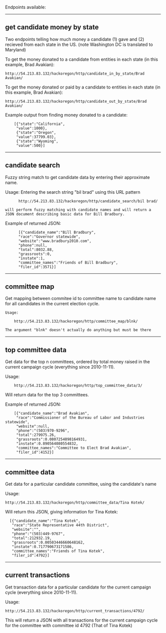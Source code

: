 Endpoints available:

---------------------------------
get candidate money by state
---------------------------------
Two endpoints telling how much money a candidate (1) gave and (2) recieved from each state in the US. (note Washington DC is translated to Maryland)

To get the money donated to a candidate from entities in each state (in this example, Brad Avakian):
    
    http://54.213.83.132/hackoregon/http/candidate_in_by_state/Brad Avakian/


To get the money donated or paid by a candidate to entities in each state (in this example, Brad Avakian):

    http://54.213.83.132/hackoregon/http/candidate_out_by_state/Brad Avakian/

Example output from finding money donated to a candidate:

        [{"state":"California",
         "value":1000},
         {"state":"Oregon",
         "value":37799.03},
         {"state":"Wyoming",
         "value":500}]


---------------------------------
candidate search
---------------------------------
Fuzzy string match to get candidate data by entering their approximate name.

  Usage:
    Entering the search string "bil brad" using this URL pattern
    
          http://54.213.83.132/hackoregon/http/candidate_search/bil brad/
          
    will perform fuzzy matching with candidate names and will return a JSON document describing basic data for Bill Bradbury.
  Example of returned JSON:
  
          [{"candidate_name":"Bill Bradbury",
          "race":"Governor statewide",
          "website":"www.bradbury2010.com",
          "phone":null,
          "total":8032.88,
          "grassroots":0,
          "instate":1,
          "committee_names":"Friends of Bill Bradbury",
          "filer_id":3571}]
---------------------------------
committee map
---------------------------------
Get mapping between commitee id to committee name to candidate name for all candidates in the current election cycle.
    
    Usage:
    
        http://54.213.83.132/hackoregon/http/committee_map/blnk/
      
    The argument "blnk" doesn't actually do anything but must be there
---------------------------------  
top committee data
---------------------------------
Get data for the top n committees, ordered by total money raised in the current campaign cycle (everything since 2010-11-11). 

  Usage:
  
        http://54.213.83.132/hackoregon/http/top_committee_data/3/
    
  Will return data for the top 3 committees. 
  
  Example of returned JSON:

        [{"candidate_name":"Brad Avakian",
         "race":"Commissioner of the Bureau of Labor and Industries statewide",
         "website":null,
         "phone":"(503)970-9296",
         "total":279975.26,
         "grassroots":0.0807254898164931,
         "instate":0.890564080554832,
         "committee_names":"Committee to Elect Brad Avakian",
         "filer_id":4152}]
--------------------------------- 
committee data
---------------------------------
Get data for a particular candidate committee, using the candidate's name

  Usage:
    
    http://54.213.83.132/hackoregon/http/committee_data/Tina Kotek/
    
  Will return this JSON, giving information for Tina Kotek:
  
      [{"candidate_name":"Tina Kotek",
       "race":"State Representative 44th District",
       "website":"",
       "phone":"(503)449-9767",
       "total":212932.19,
       "grassroots":0.00503446660648162,
       "instate":0.717790673171586,
       "committee_names":"Friends of Tina Kotek",
       "filer_id":4792}]
--------------------------------- 
current transactions
---------------------------------
Get transaction data for a particular candidate for the current campaign cycle (everything since 2010-11-11).

  Usage:
    
    http://54.213.83.132/hackoregon/http/current_transactions/4792/
  
  This will return a JSON with all transactions for the current campaign cycle for the committee with committee id 4792 (That of Tina Kotek)
  
